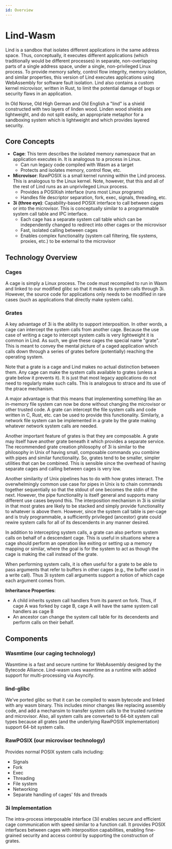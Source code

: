 ```yaml
---
id: Overview
---
```


# Lind-Wasm

Lind is a sandbox that isolates different applications in the same address space. Thus, conceptually, it executes different applications (which traditionally would be different processes) in separate, non-overlapping parts of a single address space, under a single, non-privileged Linux process.   To provide memory safety, control flow integrity, memory isolation, and similar properties, this version of Lind executes applications using WebAssembly for software fault isolation.  Lind also contains a custom kernel microvisor, written in Rust, to limit the potential damage of bugs or security flaws in an application.

In Old Norse, Old High German and Old English a "lind" is a shield constructed with two layers of linden wood. Linden wood shields are lightweight, and do not split easily, an appropriate metaphor for a sandboxing system which is lightweight and which provides layered security.

## Core Concepts

- **Cage**: This term describes the isolated memory namespace that an application executes in.  It is analogous to a process in Linux. 
    - Can run legacy code compiled with Wasm as a target
    - Protects and isolates memory, control flow, etc.
- **Microvisor**: RawPOSIX is a small kernel running within the Lind process.  This is analogous to the Linux kernel.  Note, however, that this and all of the rest of Lind runs as an unprivileged Linux process.
    - Provides a POSIXish interface (runs most Linux programs)
    - Handles file descriptor separation, fork, exec, signals, threading, etc.
- **3i (three eye)**: Capability-based POSIX interface to call between cages or into the microvisor.  This is conceptually similar to a programmable system call table and IPC interface. 
    - Each cage has a separate system call table which can be independently changed to redirect into other cages or the microvisor
    - Fast, isolated calling between cages
    - Enables complex functionality (system call filtering, file systems, proxies, etc.) to be external to the microvisor

## Technology Overview

### Cages
A cage is simply a Linux process.  The code must recompiled to run in Wasm and linked to our modified glibc so that it makes its system calls through 3i.  However, the source code for applications only needs to be modified in rare cases (such as applications that directly make system calls).

### Grates
A key advantage of 3i is the ability to support interposition.  In other words, a cage can intercept the system calls from another cage.  Because the use case of writing a cage to intercept system calls is very lightweight it is common in Lind.  As such, we give these cages the special name "grate".  This is meant to convey the mental picture of a caged application which calls down through a series of grates before (potentially) reaching the operating system.

Note that a grate is a cage and Lind makes no actual distinction between them.  Any cage can make the system calls available to grates (unless a grate below it prevents it).  It is just that most legacy applications do not need to regularly make such calls.  This is analogous to strace and its use of the ptrace mechanism.

A major advantage is that this means that implementing something like an in-memory file system can now be done without changing the microvisor or other trusted code.  A grate can intercept the file system calls and code written in C, Rust, etc. can be used to provide this functionality.  Similarly, a network file system can be implemented in a grate by the grate making whatever network system calls are needed.  

Another important feature of grates is that they are composable.  A grate may itself have another grate beneath it which provides a separate service.  The recommended grate creation philosophy of 3i is similar to the philosophy in Unix of having small, composable commands you combine with pipes and similar functionality.  So, grates tend to be smaller, simpler utilities that can be combined.  This is sensible since the overhead of having separate cages and calling between cages is very low.

Another similarity of Unix pipelines has to do with how grates interact.  The overwhelmingly common use case for pipes in Unix is to chain commands together sequentially so that the stdout of one becomes the stdin of the next.  However, the pipe functionality is itself general and supports many different use cases beyond this.  The interposition mechanism in 3i is similar in that most grates are likely to be stacked and simply provide functionality to whatever is above them.  However, since the system call table is per-cage and is truly programmable, a sufficiently privileged (ancestor) grate could rewire system calls for all of its descendents in any manner desired.

In addition to intercepting system calls, a grate can also perform system calls on behalf of a descendant cage.  This is useful in situations where a cage should perform an operation like exiting or setting up a memory mapping or similar, where the goal is for the system to act as though the cage is making the call instead of the grate.

When performing system calls, it is often useful for a grate to be able to pass arguments that refer to buffers in other cages (e.g., the buffer used in a write call).  Thus 3i system call arguments support a notion of which cage each argument comes from.

**Inheritance Properties**:

- A child inherits system call handlers from its parent on fork. Thus, if cage A was forked by cage B, cage A will have the same system call handlers as cage B
- An ancestor can change the system call table for its decendents and perform calls on their behalf.

## Components

### Wasmtime (our caging technology)
Wasmtime is a fast and secure runtime for WebAssembly designed by the Bytecode Alliance. Lind-wasm uses wasmtime as a runtime with added support for multi-processing via Asyncify.

### lind-glibc

We’ve ported glibc so that it can be compiled to wasm bytecode and linked with any wasm binary. This includes minor changes like replacing assembly code, and add a mechansim to transfer system calls to the trusted runtime and microvisor.  Also, all system calls are converted to 64-bit system call types because all grates (and the underlying RawPOSIX implementation) support 64-bit system calls.

### RawPOSIX (our microvisor technology)
Provides normal POSIX system calls including:

- Signals
- Fork
- Exec
- Threading
- File system
- Networking
- Separate handling of cages' fds and threads

### 3i Implementation
The intra-process interposable interface (3i) enables secure and efficient cage communication with speed similar to a function call. It provides POSIX interfaces between cages with interposition capabilities, enabling fine-grained security and access control by supporting the construction of grates.
